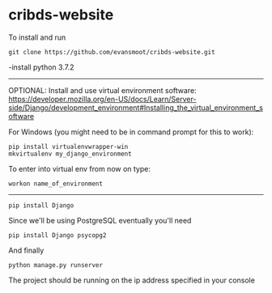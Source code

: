 # cribds-website


To install and run
```
git clone https://github.com/evansmoot/cribds-website.git
```
-install python 3.7.2

---
OPTIONAL: Install and use virtual environment software:
https://developer.mozilla.org/en-US/docs/Learn/Server-side/Django/development_environment#Installing_the_virtual_environment_software

For Windows (you might need to be in command prompt for this to work):
```
pip install virtualenvwrapper-win
mkvirtualenv my_django_environment
```
To enter into virtual env from now on type:
```
workon name_of_environment
```
---

```
pip install Django
```
Since we'll be using PostgreSQL eventually you'll need
```
pip install Django psycopg2
```
And finally
```
python manage.py runserver
```

The project should be running on the ip address specified in your console
